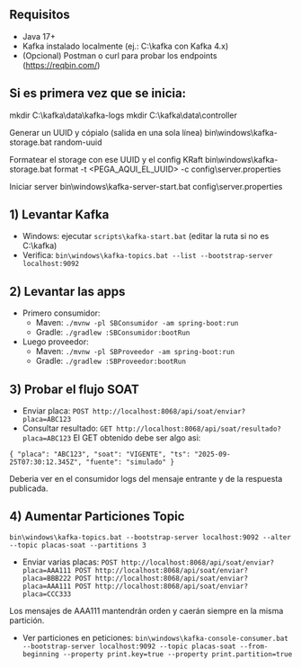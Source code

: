 ## Requisitos
- Java 17+
- Kafka instalado localmente (ej.: C:\kafka con Kafka 4.x)
- (Opcional) Postman o curl para probar los endpoints (https://reqbin.com/)

## Si es primera vez que se inicia:
mkdir C:\kafka\data\kafka-logs
mkdir C:\kafka\data\controller

Generar un UUID y cópialo (salida en una sola línea)
bin\windows\kafka-storage.bat random-uuid

Formatear el storage con ese UUID y el config KRaft
bin\windows\kafka-storage.bat format -t <PEGA_AQUI_EL_UUID> -c config\server.properties

Iniciar server
bin\windows\kafka-server-start.bat config\server.properties


## 1) Levantar Kafka
- Windows: ejecutar `scripts\kafka-start.bat` (editar la ruta si no es C:\kafka)
- Verifica: `bin\windows\kafka-topics.bat --list --bootstrap-server localhost:9092`

## 2) Levantar las apps
- Primero consumidor:  
  - Maven: `./mvnw -pl SBConsumidor -am spring-boot:run`  
  - Gradle: `./gradlew :SBConsumidor:bootRun`
- Luego proveedor:  
  - Maven: `./mvnw -pl SBProveedor -am spring-boot:run`  
  - Gradle: `./gradlew :SBProveedor:bootRun`

## 3) Probar el flujo SOAT
- Enviar placa: `POST http://localhost:8068/api/soat/enviar?placa=ABC123`
- Consultar resultado: `GET http://localhost:8068/api/soat/resultado?placa=ABC123`
El GET obtenido debe ser algo asi:

`{
  "placa": "ABC123",
  "soat": "VIGENTE",
  "ts": "2025-09-25T07:30:12.345Z",
  "fuente": "simulado"
}`

Deberia ver en el consumidor logs del mensaje entrante y de la respuesta publicada.

## 4) Aumentar Particiones Topic
`bin\windows\kafka-topics.bat --bootstrap-server localhost:9092 --alter --topic placas-soat --partitions 3`
- Enviar varias placas:
`POST http://localhost:8068/api/soat/enviar?placa=AAA111
POST http://localhost:8068/api/soat/enviar?placa=BBB222
POST http://localhost:8068/api/soat/enviar?placa=AAA111
POST http://localhost:8068/api/soat/enviar?placa=CCC333`

Los mensajes de AAA111 mantendrán orden y caerán siempre en la misma partición.
- Ver particiones en peticiones:
`bin\windows\kafka-console-consumer.bat --bootstrap-server localhost:9092 --topic placas-soat --from-beginning --property print.key=true --property print.partition=true`


